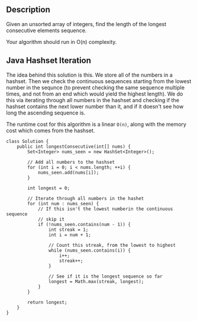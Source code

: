 ## Description

Given an unsorted array of integers, find the length of the longest consecutive elements sequence.

Your algorithm should run in O(n) complexity.

## Java Hashset Iteration

The idea behind this solution is this. We store all of the numbers in a hashset. Then we check the continuous sequences starting from the lowest number in the sequnce (to prevent checking the same sequence multiple times, and not from an end which would yield the highest length). We do this via iterating through all numbers in the hashset and checking if the hashset contains the next lower number than it, and if it doesn't see how long the ascending sequence is.

The runtime cost for this algorithm is a linear `O(n)`, along with the memory cost which comes from the hashset.

```
class Solution {
    public int longestConsecutive(int[] nums) {
        Set<Integer> nums_seen = new HashSet<Integer>();
        
        // Add all numbers to the hashset
        for (int i = 0; i < nums.length; ++i) {
            nums_seen.add(nums[i]);
        }
        
        int longest = 0;
        
        // Iterate through all numbers in the hashet
        for (int num : nums_seen) {
            // If this isn't the lowest numberin the continuous sequence
            // skip it
            if (!nums_seen.contains(num - 1)) {
                int streak = 1;
                int i = num + 1;
                
                // Count this streak, from the lowest to highest
                while (nums_seen.contains(i)) {
                    i++;
                    streak++;
                }
                
                // See if it is the longest sequence so far
                longest = Math.max(streak, longest);
            }
        }
        
        return longest;
    }
}
```